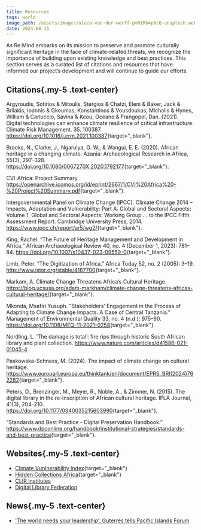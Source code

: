 ```yaml
---
title: Resources
tags: world
image_path: /assets/images/aleza-van-der-werff-pvNIRh4pNcQ-unsplash.webp
date: 2024-08-15
---
```


As Re:Mind embarks on its mission to preserve and promote culturally significant heritage in the face of climate-related threats, we recognize the importance of building upon existing knowledge and best practices. This section serves as a curated list of citations and resources that have informed our project’s development and will continue to guide our efforts.

<!-- more -->

## Citations{.my-5 .text-center}

Argyroudis, Sotirios & Mitoulis, Stergios & Chatzi, Eleni & Baker, Jack & Brilakis, Ioannis & Gkoumas, Konstantinos & Vousdoukas, Michalis & Hynes, William & Carluccio, Savina & Keou, Oceane & Frangopol, Dan. (2021). Digital technologies can enhance climate resilience of critical infrastructure. Climate Risk Management. 35. 100387. <https://doi.org/10.1016/j.crm.2021.100387>{target="_blank"}. 

Brooks, N., Clarke, J., Ngaruiya, G. W., & Wangui, E. E. (2020). African heritage in a changing climate. Azania: Archaeological Research in Africa, 55(3), 297–328. <https://doi.org/10.1080/0067270X.2020.1792177>{target="_blank"}.

CVI-Africa: Project Summary <https://openarchive.icomos.org/id/eprint/2667/1/CVI%20Africa%20-%20Project%20Summary.pdf>{target="_blank"}.

Intergovernmental Panel on Climate Change (IPCC). Climate Change 2014 – Impacts, Adaptation and Vulnerability: Part A: Global and Sectoral Aspects: Volume 1, Global and Sectoral Aspects: Working Group ... to the IPCC Fifth Assessment Report. Cambridge University Press, 2014. <https://www.ipcc.ch/report/ar5/wg2/>{target="_blank"}.

King, Rachel. “The Future of Heritage Management and Development in Africa.” African Archaeological Review 40, no. 4 (December 1, 2023): 781–84. <https://doi.org/10.1007/s10437-023-09559-0>{target="_blank"}.

Limb, Peter. “The Digitization of Africa.” Africa Today 52, no. 2 (2005): 3–19. <http://www.jstor.org/stable/4187700>{target="_blank"}.

Markam, A. Climate Change Threatens Africa’s Cultural Heritage. <https://blog.ucsusa.org/adam-markham/climate-change-threatens-africas-cultural-heritage/>{target="_blank"}.

Mkonda, Msafiri Yusuph. “Stakeholders’ Engagement in the Process of Adapting to Climate Change Impacts. A Case of Central Tanzania.” Management of Environmental Quality 33, no. 4 (n.d.): 975–90. <https://doi.org/10.1108/MEQ-11-2021-0258>{target="_blank"}.

Nordling, L. ‘The damage is total’: fire rips through historic South African library and plant collection. <https://www.nature.com/articles/d41586-021-01045-4>

Paskowska-Schnass, M. (2024). The impact of climate change on cultural heritage. <https://www.europarl.europa.eu/thinktank/en/document/EPRS_BRI(2024)762282>{target="_blank"}.

Peters, D., Brenzinger, M., Meyer, R., Noble, A., & Zimmer, N. (2015). The digital library in the re-inscription of African cultural heritage. IFLA Journal, 41(3), 204-210. <https://doi.org/10.1177/0340035215603990>{target="_blank"}.

“Standards and Best Practice - Digital Preservation Handbook.” <https://www.dpconline.org/handbook/institutional-strategies/standards-and-best-practice>{target="_blank"}.



## Websites{.my-5 .text-center}

* [Climate Vunlnerability Index](https://cvi-heritage.org/){target="_blank"}
* [Hidden Collections Africa](https://hiddencollections.africa/){target="_blank"}
* [CLIR Institutes](https://institutes.clir.org/)
* [Digital Library Federation](https://www.diglib.org/)

## News{.my-5 .text-center}

* ['The world needs your leadership', Guterres tells Pacific Islands Forum](https://news.un.org/en/story/2024/08/1153541)
